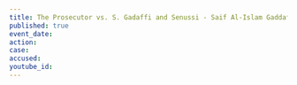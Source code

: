 ```yaml
---
title: The Prosecutor vs. S. Gadaffi and Senussi - Saif Al-Islam Gaddafi - Confirmation of Admissability
published: true
event_date:
action:
case:
accused:
youtube_id:
---
```

